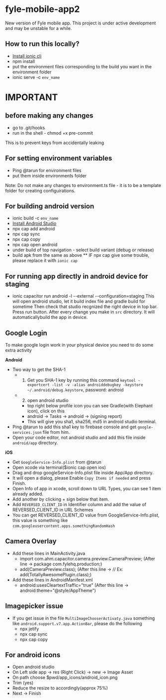 # fyle-mobile-app2

New version of Fyle mobile app. This project is under active development and may be unstable for a while.

## How to run this locally?

 - [Install ionic cli](https://ionicframework.com/docs/cli)
 - npm install
 - put the environment files corresponding to the build you want in the environment folder
 - ionic serve -c `env_name`

# IMPORTANT
## before making any changes

 - go to .git/hooks
 - run in the shell - chmod +x pre-commit 

This is to prevent keys from accidentally leaking

## For setting environment variables

 - Ping @tarun for environment files
 - put them inside environments folder

Note: Do not make any changes to environment.ts file - it is to be a template folder for creating configuirations.


## For building android version

 - ionic build -c `env_name`
 - [Install Android Studio](https://developer.android.com/studio)
 - npx cap add android
 - npx cap sync
 - npx cap copy
 - npx cap open android
 - under build of top navigation - select build variant (debug or release)
 - build apk from the same as above
 ** IF npx cap give some trouble, please replace it with `ionic cap`

## For running app directly in android device for staging
- ionic capacitor run android -l --external --configuration=staging
  This will open android studio, let it build index file and gradle build for sometime
  Then check that studio recgnized the right device in top bar. Press run button. After every change you make in `src` directory.
  It will automaticallybuild the app in device.

## Google Login

To make google login work in your physical device you need to do some extra activity

**Android**
  - Two way to get the SHA-1
    - 1. Get you SHA-1 key by running this command
      `keytool -exportcert -list -v -alias androiddebugkey -keystore ~/.android/debug.keystore`, password: android
    - 2. open android studio
      - top right below profile icon you can see Gradle(with Elephant icon), click on this
      - android -> Tasks -> android -> (signing report)
      - This will give you sha1, sha256, md5 in android studio terminal.
  - Ping @tarun to add this sha1 key to firebase console and get `google-services.json` file from him.
  - Open your code editor, not android studio and add this file inside `android/app` directory.

**iOS**
  - Get `GoogleService-Info.plist` from @tarun
  - Open xcode via terminal($ionic cap open ios)
  - Drag and drop googleService-Info.plist file inside App/App directory.
  - It will open a dialog, please Enable `Copy Items if needed` and press Finish.
  - Open Info of app in xcode, scroll down to URL Types, you can see 1 item already added.
  - Add another by clicking + sign below that item.
  - Add `REVERSED_CLIENT_ID` in Identifier column and add the value of REVERSED_CLIENT_ID in URL Schemes
  - You can get REVERSED_CLIENT_ID value from GoogleService-Info.plist, this value is something like `com.googleusercontent.apps.somethingRandomHash`

## Camera Overlay
  - Add these lines in MainActivity.java
    - import com.ahm.capacitor.camera.preview.CameraPreview; (After line -> package com.fylehq.production;)
    - add(CameraPreview.class); (After this line -> // Ex: add(TotallyAwesomePlugin.class);)
  - Add these lines in AndroidManifest.xml 
    - android:usesCleartextTraffic="true" (After this line -> android:theme="@style/AppTheme")

## Imagepicker issue
  - If you get issue in the file `MultiImageChooserActivaty.java` something like `android.support.v7.app.ActionBar`, please do the following
    - npx jetify
    - npx cap sync
    - npx cap copy

## For android icons
  - Open android studio
  - On Left side app -> res (Right Click) -> new -> Image Asset
  - On path choose $pwd/app_icons/android_icon.png
  - Trim (yes)
  - Reduce the resize to accordingly(approx 75%)
  - Next -> Finish

